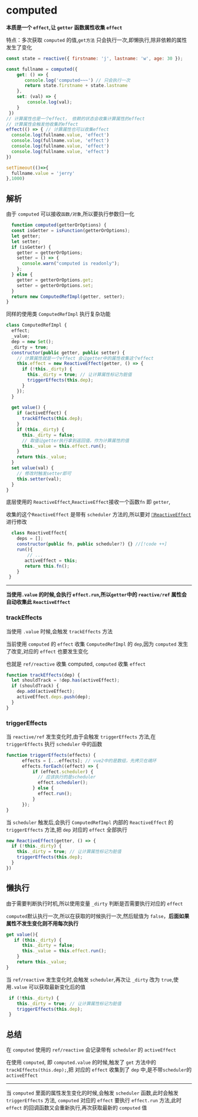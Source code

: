 # computed
**本质是一个 `effect`,让 `getter` 函数属性收集 `effect`**

<blue>特点：多次获取 <code>computed</code> 的值,<code>get方法</code> 只会执行一次,即懒执行,除非依赖的属性发生了变化</blue>

```js
const state = reactive({ firstname: 'j', lastname: 'w', age: 30 });

const fullname = computed({
    get: () => {
       console.log('computed~~~') // 只会执行一次
       return state.firstname + state.lastname
    },
    set: (val) => {
        console.log(val); 
    }
 })
// 计算属性也是一个effect， 依赖的状态会收集计算属性的effect
// 计算属性会触发他收集的effect
effect(() => { // 计算属性也可以收集effect
  console.log(fullname.value, 'effect')
  console.log(fullname.value, 'effect')
  console.log(fullname.value, 'effect')
  console.log(fullname.value, 'effect')
})

setTimeout(()=>{
  fullname.value = 'jerry'
},1000)
```

## 解析

由于 `computed` 可以接收`函数/对象`,所以要执行参数归一化
```js
  function computed(getterOrOptions) {
  const isGetter = isFunction(getterOrOptions);
  let getter;
  let setter;
  if (isGetter) {
    getter = getterOrOptions;
    setter = () => {
      console.warn("computed is readonly");
    };
  } else {
    getter = getterOrOptions.get;
    setter = getterOrOptions.set;
  }
  return new ComputedRefImpl(getter, setter);
}
```
同样的使用类 `ComputedRefImpl` 执行复杂功能

```js
class ComputedRefImpl {
  effect;
  _value;
  dep = new Set();
  _dirty = true;
  constructor(public getter, public setter) {
    // 计算属性就是一个effect 会让getter中的属性收集这个effect
    this.effect = new ReactiveEffect(getter, () => {
      if (!this._dirty) {
        this._dirty = true; // 让计算属性标记为脏值
        triggerEffects(this.dep);
      }
    });
  }
  
  get value() {
    if (activeEffect) {
      trackEffects(this.dep);
    }
    if (this._dirty) {
      this._dirty = false;
      // 取值让getter执行拿到返回值，作为计算属性的值
      this._value = this.effect.run();
    }
    return this._value;
  }
  set value(val) {
    // 修改时触发setter即可
    this.setter(val);
  }
}
```

底层使用的 `ReactiveEffect`,`ReactiveEffect`接收一个函数`fn` 即 `getter`, 

收集的这个`ReactiveEffect` 是带有 `scheduler` 方法的,所以要对 [`🔗ReactiveEffect`](./reactive.md#effect) 进行修改

```js
  class ReactiveEffect{
    deps = []; 
    constructor(public fn, public scheduler?) {} //[!code ++]
    run(){
        // ...
       activeEffect = this; 
       return this.fn();
    }
 } 
```
----

**当使用`.value` 的时候,会执行 `effect.run`,所以`getter`中的 `reactive/ref` 属性会自动收集此 `ReactiveEffect`** 

### trackEffects
当使用 `.value` 时候,会触发 `trackEffects` 方法 

当前使用 `computed` 的 `effect` 收集 `ComputedRefImpl` 的 `dep`,因为 `computed` 发生了改变,对应的 `effect` 也要发生变化   

<blue>也就是 <code>ref/reactive</code> 收集 computed, <code>computed</code> 收集 <code>effect</code> </blue>

```js
function trackEffects(dep) {
  let shouldTrack = !dep.has(activeEffect);
  if (shouldTrack) {
    dep.add(activeEffect);
    activeEffect.deps.push(dep);
  }
}
```
### triggerEffects
当 `reactive/ref` 发生变化时,由于会触发 `triggerEffects` 方法,在 `triggerEffects` 执行 `scheduler` 中的函数
```js
function triggerEffects(effects) {
      effects = [...effects]; // vue2中的是数组，先拷贝在魂环
      effects.forEach((effect) => {
          if (effect.scheduler) {
            // 应该执行的是scheduler
            effect.scheduler();
          } else {
            effect.run(); 
          }
      });
}
```
当 `scheduler` 触发后,会执行 `ComputedRefImpl` 内部的 `ReactiveEffect` 的`triggerEffects` 方法,把 `dep` 对应的 `effect` 全部执行
```js
new ReactiveEffect(getter, () => {
  if (!this._dirty) {
    this._dirty = true; // 让计算属性标记为脏值
    triggerEffects(this.dep);
  }
})
```
## 懒执行
由于需要判断执行时机,所以使用变量 `_dirty` 判断是否需要执行对应的 `effect`  

`computed`默认执行一次,所以在获取的时候执行一次,然后赋值为 `false`，**后面如果属性不发生变化则不用每次执行**
```js
get value(){
   if (this._dirty) {
      this._dirty = false;
      this._value = this.effect.run();
    }
    return this._value;
}
```
当 `ref/reactive` 发生变化时,会触发 `scheduler`,再次让 `_dirty` 改为 `true`,使用`.value` 可以获取最新变化后的值
```js
 if (!this._dirty) {
    this._dirty = true; // 让计算属性标记为脏值
    triggerEffects(this.dep);
 }
```
## 总结
在 `computed` 使用的 `ref/reactive` 会记录带有 `scheduler` 的 `activeEffect`  

在使用 `computed`, 即 `computed.value` 的时候,触发了 `get` 方法中的 `trackEffects(this.dep);`,把 对应的 `effect` 收集到了 `dep` 中,是不带`scheduler`的 `activeEffect`  

----

当 `computed` 里面的属性发生变化的时候,会触发 `scheduler` 函数,此时会触发 `triggerEffects` 方法, `computed` 对应的 `effect` 要执行 `effect.run` 方法,此时 `effect` 的回调函数又会重新执行,再次获取最新的 `computed` 值






